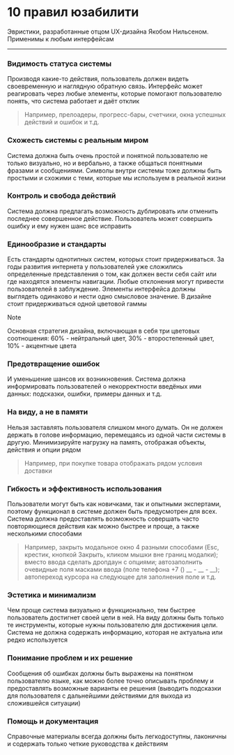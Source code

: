 # 10 правил юзабилити
Эвристики, разработанные отцом UX-дизайна Якобом Нильсеном. Применимы к любым интерфейсам

---

### Видимость статуса системы
Производя какие-то действия, пользователь должен видеть своевременную и наглядную обратную связь. Интерфейс может реагировать через любые элементы, которые помогают пользователю понять, что система работает и даёт отклик
> Например, прелоадеры, прогресс-бары, счетчики, окна успешных действий и ошибок и т.д.

### Схожесть системы с реальным миром
Система должна быть очень простой и понятной пользователю не только визуально, но и вербально, а также общаться понятными фразами и сообщениями. Символы внутри системы тоже должны быть простыми и схожими с теми, которые мы используем в реальной жизни

### Контроль и свобода действий
Система должна предлагать возможность дублировать или отменить последнее совершенное действие. Пользователь может совершить ошибку и ему нужен шанс все исправить

### Единообразие и стандарты
Есть стандарты однотипных систем, которых стоит придерживаться. За годы развития интернета у пользователей уже сложились определенные представления о том, как должен вести себя сайт или где находятся элементы навигации. Любые отклонения могут привести пользователей в заблуждение. Элементы интерфейса должны выглядеть одинаково и нести одно смысловое значение. В дизайне стоит придерживаться одной цветовой гаммы

> [!NOTE]
> Основная стратегия дизайна, включающая в себя три цветовых соотношения: 60% - нейтральный цвет, 30% - второстепенный цвет, 10% - акцентные цвета

### Предотвращение ошибок
И уменьшение шансов их возникновения. Система должна информировать пользователей о некорректности введёных ими данных: подсказки, ошибки, примеры данных и т.д.

### На виду, а не в памяти
Нельзя заставлять пользователя слишком много думать. Он не должен держать в голове информацию, перемещаясь из одной части системы в другую. Минимизируйте нагрузку на память, отображая объекты, действия и опции рядом
> Например, при покупке товара отображать рядом условия доставки

### Гибкость и эффективность использования
Пользователи могут быть как новичками, так и опытными экспертами, поэтому функционал в системе должен быть предусмотрен для всех. Система должна предоставлять возможность совершать часто повторяющиеся действия как можно быстрее и проще, а также несколькими способами
> Например, закрыть модальное окно 4 разными способами (Esc, крестик, кнопкой Закрыть, кликом мышки вне границ модалки); вместо ввода сделать дропдаун с опциями; автозаполнить очевидные поля масками ввода (поле телефона +7 () __ - __ - __); автопереход курсора на следующее для заполнения поле и т.д.

### Эстетика и минимализм
Чем проще система визуально и функционально, тем быстрее пользователь достигнет своей цели в ней. На виду должны быть только те инструменты, которые нужны пользователю для достижения цели. Система не должна содержать информацию, которая не актуальна или редко используется

### Понимание проблем и их решение
Сообщения об ошибках должны быть выражены на понятном пользователю языке, как можно более точно описывать проблему и предоставлять возможные варианты ее решения (выводить подсказки для пользователя с дальнейшими действиями для выхода из сложившейся ситуации)

### Помощь и документация
Справочные материалы всегда должны быть легкодоступны, лаконичны и содержать только четкие руководства к действиям